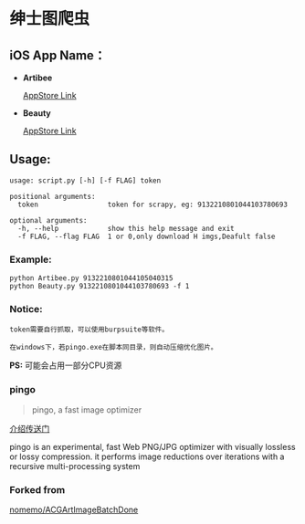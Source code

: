 ﻿
# 绅士图爬虫


## iOS App Name：


* **Artibee**

    [AppStore Link](https://itunes.apple.com/cn/app/artibee-二次元动漫美女壁纸杂志/id1190202850?mt=8)

* **Beauty**

    [AppStore Link](https://itunes.apple.com/cn/app/the-beauty-美伦壁纸写真杂志/id1190341460?mt=8)


## Usage:
```
usage: script.py [-h] [-f FLAG] token

positional arguments:
  token                 token for scrapy, eg: 9132210801044103780693

optional arguments:
  -h, --help            show this help message and exit
  -f FLAG, --flag FLAG  1 or 0,only download H imgs,Deafult false

```

### Example:
```
python Artibee.py 9132210801044105040315
python Beauty.py 9132210801044103780693 -f 1
```

### Notice:

    token需要自行抓取，可以使用burpsuite等软件。

    在windows下，若pingo.exe在脚本同目录，则自动压缩优化图片。

**PS:** 可能会占用一部分CPU资源

### pingo

>pingo, a fast image optimizer 

[介绍传送门](https://css-ig.net/pingo)


pingo is an experimental, fast Web PNG/JPG optimizer with visually lossless or lossy compression. it performs image reductions over iterations with a recursive multi-processing system



### Forked from 

[nomemo/ACGArtImageBatchDone](https://github.com/nomemo/ACGArtImageBatchDone)